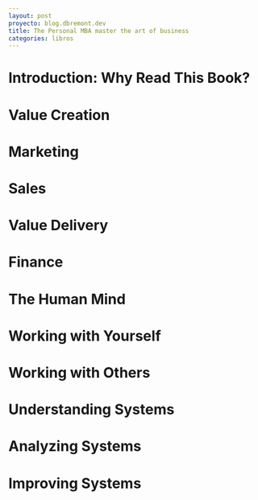 ```yaml
---
layout: post
proyecto: blog.dbremont.dev
title: The Personal MBA master the art of business
categories: libros
---
```


<!--more-->

# Introduction: Why Read This Book?
# Value Creation
# Marketing
# Sales
# Value Delivery
# Finance
# The Human Mind
# Working with Yourself
# Working with Others
# Understanding Systems
# Analyzing Systems
# Improving Systems